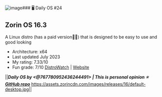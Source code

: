 ![image](https://github.com/nikolan123/daily-os/assets/94351312/37836c38-a659-45d3-ae1b-4f6d5b460c31)### 🖥️ Daily OS #24 
## Zorin OS 16.3
A Linux distro (has a paid version🤮🤮) that is designed to be easy to use and good looking
- Architecture: x64
- Last updated July 2023
- My rating: 7.33/10
- Fun grade: 7/10
[DistroWatch](<https://distrowatch.com/table.php?distribution=zorin>) | [Website](<https://zorin.com/>)

||__***Daily OS by <@767780952436244491> | This is personal opinion
⭐ [GitHub repo](<https://github.com/nikolan123/daily-os>)***__
https://assets.zorincdn.com/images/releases/16/default-desktop.jpg||
